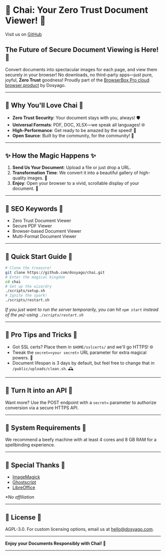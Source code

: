 # 🌈 Chai: Your Zero Trust Document Viewer! 🌟

Visit us on [GitHub](https://github.com/dosyago/documentspark)

## The Future of Secure Document Viewing is Here! 🎉

Convert documents into spectacular images for each page, and view them securely in your browser! No downloads, no third-party apps—just pure, joyful, **Zero Trust** goodness! Proudly part of the [BrowserBox Pro cloud browser product](https://github.com/dosyago/BrowserBoxPro) by Dosyago.

---

## 🌈 Why You'll Love Chai 🌈

- **Zero Trust Security**: Your document stays with you, always! 🛡️
- **Universal Formats**: PDF, DOC, XLSX—we speak all languages! 🌐
- **High-Performance**: Get ready to be amazed by the speed! 🚀
- **Open Source**: Built by the community, for the community! 💖

---

## ✨ How the Magic Happens ✨

1. **Send Us Your Document**: Upload a file or just drop a URL.
2. **Transformation Time**: We convert it into a beautiful gallery of high-quality images. 🎨
3. **Enjoy**: Open your browser to a vivid, scrollable display of your document. 🌠

---

## 🌟 SEO Keywords 🌟

- Zero Trust Document Viewer
- Secure PDF Viewer
- Browser-based Document Viewer
- Multi-Format Document Viewer

---

## 🚀 Quick Start Guide 🚀

```sh
# Clone the treasure!
git clone https://github.com/dosyago/chai.git
# Enter the magical kingdom
cd chai
# Set up the wizardry
./scripts/setup.sh
# Ignite the spark!
./scripts/restart.sh
```

*If you just want to run the server temporarily, you can hit `npm start` instead of the `pm2`-using `./scripts/restart.sh`*

---

## 🌠 Pro Tips and Tricks 🌠

- Got SSL certs? Place them in `$HOME/sslcerts/` and we'll go HTTPS! 🌐
- Tweak the `secret=<your secret>` URL parameter for extra magical powers. 🌟
- Document lifespan is 3 days by default, but feel free to change that in `/public/uploads/clean.sh`. 🕰️

---

## 🎉 Turn It into an API 🎉

Want more? Use the POST endpoint with a `secret=` parameter to authorize conversion via a secure HTTPS API.

---

## 🌈 System Requirements 🌈

We recommend a beefy machine with at least 4 cores and 8 GB RAM for a spellbinding experience.

---

## 🌟 Special Thanks 🌟

- [ImageMagick](https://github.com/ImageMagick/ImageMagick)
- [Ghostscript](https://git.ghostscript.com/)
- [LibreOffice](https://www.libreoffice.org/)

*\*No affiliation*

---

## 📜 License 📜

AGPL-3.0. For custom licensing options, email us at [hello@dosyago.com](mailto:hello@dosyago.com).

---

**Enjoy your Documents Responsibly with Chai! 🌈**

---

